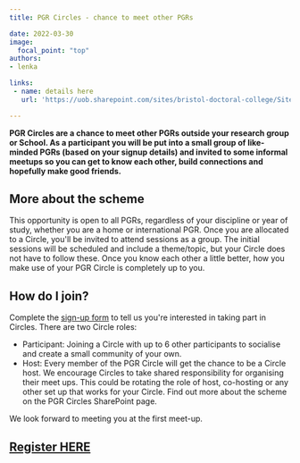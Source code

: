 ```yaml
---
title: PGR Circles - chance to meet other PGRs

date: 2022-03-30
image:
  focal_point: "top"
authors:
- lenka

links:
 - name: details here
   url: 'https://uob.sharepoint.com/sites/bristol-doctoral-college/SitePages/PGR-Circles.aspx'

---
```


**PGR Circles are a chance to meet other PGRs outside your research group or School. As a participant you will be put into a small group of like-minded PGRs (based on your signup details) and invited to some informal meetups so you can get to know each other, build connections and hopefully make good friends.**

<!--more-->

## More about the scheme 
This opportunity is open to all PGRs, regardless of your discipline or year of study, whether you are a home or international PGR. 
Once you are allocated to a Circle, you'll be invited to attend sessions as a group. The initial sessions will be scheduled and include a theme/topic, but your Circle does not have to follow these. Once you know each other a little better, how you make use of your PGR Circle is completely up to you. 

## How do I join? 
Complete the [sign-up form](https://forms.office.com/Pages/ResponsePage.aspx?id=MH_ksn3NTkql2rGM8aQVG7AxpJX3GsFEilUjPIb9qnFUQjdTMDQ5TTZQSkJaVFI1TVZNQkdPWTEwRiQlQCN0PWcu&wdLOR=cCAC762BB-09BA-4D30-B309-27559FC6AA78) to tell us you're interested in taking part in Circles. There are two Circle roles: 
* Participant: Joining a Circle with up to 6 other participants to socialise and create a small community of your own.  
* Host: Every member of the PGR Circle will get the chance to be a Circle host. We encourage Circles to take shared responsibility for organising their meet ups. This could be rotating the role of host, co-hosting or any other set up that works for your Circle. 
Find out more about the scheme on the PGR Circles SharePoint page. 

We look forward to meeting you at the first meet-up.  


## [**Register HERE**](https://forms.office.com/Pages/ResponsePage.aspx?id=MH_ksn3NTkql2rGM8aQVG7AxpJX3GsFEilUjPIb9qnFUQjdTMDQ5TTZQSkJaVFI1TVZNQkdPWTEwRiQlQCN0PWcu&wdLOR=cCAC762BB-09BA-4D30-B309-27559FC6AA78 )